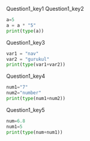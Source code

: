 Question1_key1
Question1_key2


```python
a=5
a = a * "5"
print(type(a))
```

Question1_key3


```python
var1 = "nav"
var2 = "gurukul"
print(type(var1+var2))
```

Question1_key4


```python
num1="7"
num2="number"
print(type(num1+num2))
```

Question1_key5


```python
num=6.8
num1=5
print(type(num+num1))
```